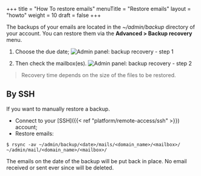 +++
title = "How To restore emails"
menuTitle = "Restore emails"
layout = "howto"
weight = 10
draft = false
+++


The backups of your emails are located in the _~/admin/backup_ directory of your account.  You can restore them via the **Advanced > Backup recovery** menu.

1. Choose the due date;
![Admin panel: backup recovery - step 1](/en/platform/backups/admin_panel_restoration1_en.png)

2. Then check the mailbox(es).
![Admin panel: backup recovery - step 2](/en/platform/backups/admin_panel_restoration2-email_en.png)

> Recovery time depends on the size of the files to be restored.


## By SSH ##

If you want to manually restore a backup.

* Connect to your [SSH]({{< ref "platform/remote-access/ssh" >}}) account;
* Restore emails:

```
$ rsync -av ~/admin/backup/<date>/mails/<domain_name>/<mailbox>/ ~/admin/mail/<domain_name>/<mailbox>/
```

The emails on the date of the backup will be put back in place. No email received or sent ever since will be deleted.

